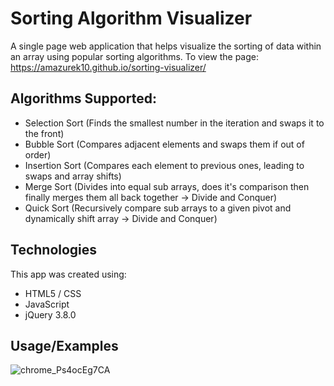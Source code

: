
# Sorting Algorithm Visualizer

A single page web application that helps visualize the sorting of data within an array using popular sorting algorithms. To view the page: https://amazurek10.github.io/sorting-visualizer/

## Algorithms Supported:
 - Selection Sort (Finds the smallest number in the iteration and swaps it to the front)
 - Bubble Sort (Compares adjacent elements and swaps them if out of order)
 - Insertion Sort (Compares each element to previous ones, leading to swaps and array shifts)
 - Merge Sort (Divides into equal sub arrays, does it's comparison then finally merges them all back together -> Divide and Conquer)
 - Quick Sort (Recursively compare sub arrays to a given pivot and dynamically shift array -> Divide and Conquer)

## Technologies
This app was created using:
- HTML5 / CSS
- JavaScript
- jQuery 3.8.0

## Usage/Examples

![chrome_Ps4ocEg7CA](https://github.com/amazurek10/sorting-visualizer/assets/34097933/58369871-4e2d-42ff-b561-ec948273163a)


